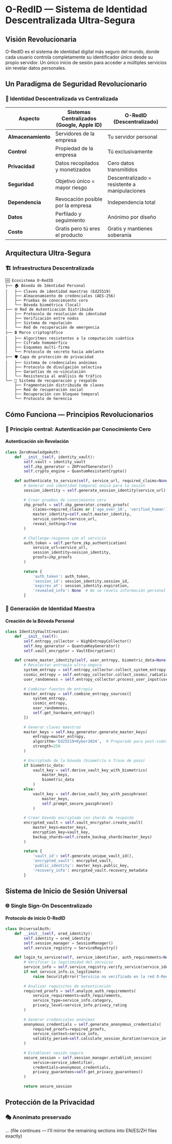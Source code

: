 # O-RedID — Sistema de Identidad Descentralizada Ultra-Segura

## Visión Revolucionaria

O-RedID es el sistema de identidad digital más seguro del mundo, donde cada usuario controla completamente su identificador único desde su propio servidor. Un único inicio de sesión para acceder a múltiples servicios sin revelar datos personales.

## Un Paradigma de Seguridad Revolucionario

### 🔐 Identidad Descentralizada vs Centralizada

| Aspecto | Sistemas Centralizados (Google, Apple ID) | O-RedID (Descentralizado) |
|--------|------------------------------------------|--------------------------|
| **Almacenamiento** | Servidores de la empresa | Tu servidor personal |
| **Control** | Propiedad de la empresa | Tú exclusivamente |
| **Privacidad** | Datos recopilados y monetizados | Cero datos transmitidos |
| **Seguridad** | Objetivo único = mayor riesgo | Descentralizado = resistente a manipulaciones |
| **Dependencia** | Revocación posible por la empresa | Independencia total |
| **Datos** | Perfilado y seguimiento | Anónimo por diseño |
| **Costo** | Gratis pero tú eres el producto | Gratis y mantienes soberanía |

## Arquitectura Ultra-Segura

### 🏗️ Infraestructura Descentralizada

```
🆔 Ecosistema O-RedID
├── 🏠 Bóveda de Identidad Personal
│   ├── Claves de identidad maestras (Ed25519)
│   ├── Almacenamiento de credenciales (AES-256)
│   ├── Pruebas de conocimiento cero
│   └── Bóveda biométrica (local)
├── 🌐 Red de Autenticación Distribuida
│   ├── Protocolo de resolución de identidad
│   ├── Verificación entre nodos
│   ├── Sistema de reputación
│   └── Red de recuperación de emergencia
├── 🔒 Marco criptográfico
│   ├── Algoritmos resistentes a la computación cuántica
│   ├── Cifrado homomórfico
│   ├── Esquemas multi-firma
│   └── Protocolo de secreto hacia adelante
├── 🛡️ Capa de protección de privacidad
│   ├── Sistema de credenciales anónimas
│   ├── Protocolo de divulgación selectiva
│   ├── Garantías de no-vinculación
│   └── Resistencia al análisis de tráfico
└── 🔄 Sistema de recuperación y respaldo
    ├── Fragmentación distribuida de claves
    ├── Red de recuperación social
    ├── Recuperación con bloqueo temporal
    └── Protocolo de herencia
```

## Cómo Funciona — Principios Revolucionarios

### 🎯 Principio central: Autenticación par Conocimiento Cero

#### Autenticación sin Revelación
```python
class ZeroKnowledgeAuth:
    def __init__(self, identity_vault):
        self.vault = identity_vault
        self.zkp_generator = ZKProofGenerator()
        self.crypto_engine = QuantumResistantCrypto()
    
    def authenticate_to_service(self, service_url, required_claims=None):
        # Generar una identidad temporal única para la sesión
        session_identity = self.generate_session_identity(service_url)
        
        # Crear pruebas de conocimiento cero
        zkp_proofs = self.zkp_generator.create_proofs(
            claims=required_claims or ['age_over_18', 'verified_human'],
            master_identity=self.vault.master_identity,
            service_context=service_url,
            reveal_nothing=True
        )
        
        # Challenge-response con el servicio
        auth_token = self.perform_zkp_authentication(
            service_url=service_url,
            session_identity=session_identity,
            proofs=zkp_proofs
        )
        
        return {
            'auth_token': auth_token,
            'session_id': session_identity.session_id,
            'expires_at': session_identity.expiration,
            'revealed_info': None  # No se revela información personal
        }
```

### 🔑 Generación de Identidad Maestra

#### Creación de la Bóveda Personal
```python
class IdentityVaultCreation:
    def __init__(self):
        self.entropy_collector = HighEntropyCollector()
        self.key_generator = QuantumKeyGenerator()
        self.vault_encryptor = VaultEncryption()
    
    def create_master_identity(self, user_entropy, biometric_data=None):
        # Recolectar entropía ultra-segura
        system_entropy = self.entropy_collector.collect_system_entropy()
        cosmic_entropy = self.entropy_collector.collect_cosmic_radiation()
        user_randomness = self.entropy_collector.process_user_input(user_entropy)
        
        # Combinar fuentes de entropía
        master_entropy = self.combine_entropy_sources([
            system_entropy,
            cosmic_entropy,
            user_randomness,
            self.get_hardware_entropy()
        ])
        
        # Generar claves maestras
        master_keys = self.key_generator.generate_master_keys(
            entropy=master_entropy,
            algorithm='Ed25519+Kyber1024',  # Preparado para post-cuántico
            strength=256
        )
        
        # Encriptado de la bóveda (biometría o frase de paso)
        if biometric_data:
            vault_key = self.derive_vault_key_with_biometrics(
                master_keys,
                biometric_data
            )
        else:
            vault_key = self.derive_vault_key_with_passphrase(
                master_keys,
                self.prompt_secure_passphrase()
            )
        
        # Crear bóveda encriptada con shards de respaldo
        encrypted_vault = self.vault_encryptor.create_vault(
            master_keys=master_keys,
            encryption_key=vault_key,
            backup_shards=self.create_backup_shards(master_keys)
        )
        
        return {
            'vault_id': self.generate_unique_vault_id(),
            'encrypted_vault': encrypted_vault,
            'public_identity': master_keys.public_key,
            'recovery_info': encrypted_vault.recovery_metadata
        }
```

## Sistema de Inicio de Sesión Universal

### 🌐 Single Sign-On Descentralizado

#### Protocolo de inicio O-RedID
```python
class UniversalAuth:
    def __init__(self, ored_identity):
        self.identity = ored_identity
        self.session_manager = SessionManager()
        self.service_registry = ServiceRegistry()
    
    def login_to_service(self, service_identifier, auth_requirements=None):
        # Verificar la legitimidad del servicio
        service_info = self.service_registry.verify_service(service_identifier)
        if not service_info.is_legitimate:
            raise SecurityError("Servicio no verificado en la red O-Red")
        
        # Analizar requisitos de autenticación
        required_proofs = self.analyze_auth_requirements(
            service_requirements=auth_requirements,
            service_type=service_info.category,
            privacy_level=service_info.privacy_rating
        )
        
        # Generar credenciales anónimas
        anonymous_credentials = self.generate_anonymous_credentials(
            required_proofs=required_proofs,
            service_context=service_info,
            validity_period=self.calculate_session_duration(service_info)
        )
        
        # Establecer sesión segura
        secure_session = self.session_manager.establish_session(
            service=service_identifier,
            credentials=anonymous_credentials,
            privacy_guarantees=self.get_privacy_guarantees()
        )
        
        return secure_session
```

## Protección de la Privacidad

### 🎭 Anonimato preservado

... (file continues — I'll mirror the remaining sections into EN/ES/ZH files exactly)